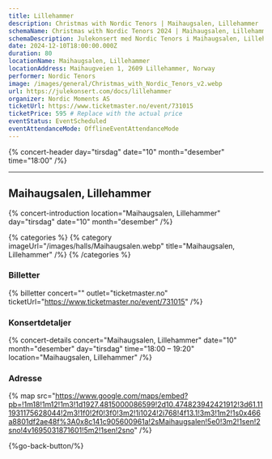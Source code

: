 ```yaml
---
title: Lillehammer
description: Christmas with Nordic Tenors | Maihaugsalen, Lillehammer
schemaName: Christmas with Nordic Tenors 2024 | Maihaugsalen, Lillehammer
schemaDescription: Julekonsert med Nordic Tenors i Maihaugsalen, Lillehammer
date: 2024-12-10T18:00:00.000Z
duration: 80
locationName: Maihaugsalen, Lillehammer
locationAddress: Maihaugveien 1, 2609 Lillehammer, Norway
performer: Nordic Tenors
image: /images/general/Christmas_with_Nordic_Tenors_v2.webp
url: https://julekonsert.com/docs/lillehammer
organizer: Nordic Moments AS
ticketUrl: https://www.ticketmaster.no/event/731015
ticketPrice: 595 # Replace with the actual price
eventStatus: EventScheduled
eventAttendanceMode: OfflineEventAttendanceMode
---
```


{% concert-header day="tirsdag" date="10" month="desember" time="18:00" /%}

---

## Maihaugsalen, Lillehammer

{% concert-introduction location="Maihaugsalen, Lillehammer" day="tirsdag" date="10" month="desember" /%}

{% categories %}
{% category imageUrl="/images/halls/Maihaugsalen.webp" title="Maihaugsalen, Lillehammer" /%}
{% /categories %}

### Billetter

{% billetter concert="" outlet="ticketmaster.no" ticketUrl="https://www.ticketmaster.no/event/731015" /%}

### Konsertdetaljer

{% concert-details concert="Maihaugsalen, Lillehammer" date="10" month="desember" day="tirsdag" time="18:00 – 19:20" location="Maihaugsalen, Lillehammer" /%}

### Adresse

{% map src="https://www.google.com/maps/embed?pb=!1m18!1m12!1m3!1d1927.4815000086599!2d10.474823942421912!3d61.111931175628044!2m3!1f0!2f0!3f0!3m2!1i1024!2i768!4f13.1!3m3!1m2!1s0x466a8801df2ae48f%3A0x8c141c905600961a!2sMaihaugsalen!5e0!3m2!1sen!2sno!4v1695031871601!5m2!1sen!2sno" /%}

{%go-back-button/%}
